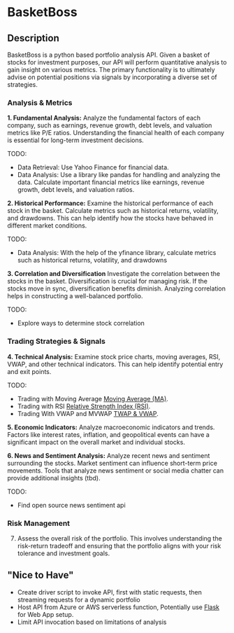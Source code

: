 # BasketBoss

## Description
BasketBoss is a python based portfolio analysis API. Given a basket of stocks for investment purposes, our API will perform quantitative analysis to gain insight on various metrics. The primary functionality is to ultimately advise on potential positions via signals by incorporating a diverse set of strategies.

### Analysis & Metrics

**1. Fundamental Analysis:**
Analyze the fundamental factors of each company, such as earnings, revenue growth, debt levels, and valuation metrics like P/E ratios. Understanding the financial health of each company is essential for long-term investment decisions.

TODO:

- Data Retrieval: Use Yahoo Finance for financial data. 
- Data Analysis: Use a library like pandas for handling and analyzing the data. Calculate important financial metrics like earnings, revenue growth, debt levels, and valuation ratios.


**2. Historical Performance:**
Examine the historical performance of each stock in the basket. Calculate metrics such as historical returns, volatility, and drawdowns. This can help identify how the stocks have behaved in different market conditions.

TODO:

- Data Analysis: With the help of the yfinance library, calculate metrics such as historical returns, volatility, and drawdowns

**3. Correlation and Diversification**
Investigate the correlation between the stocks in the basket. Diversification is crucial for managing risk. If the stocks move in sync, diversification benefits diminish. Analyzing correlation helps in constructing a well-balanced portfolio.

TODO:

- Explore ways to determine stock correlation

### Trading Strategies & Signals

**4. Technical Analysis:**
Examine stock price charts, moving averages, RSI, VWAP, and other technical indicators. This can help identify potential entry and exit points.

TODO:

- Trading with Moving Average [Moving Average (MA)](https://www.investopedia.com/terms/m/movingaverage.asp#:~:text=The%20Bottom%20Line-,A%20moving%20average%20(MA)%20is%20a%20stock%20indicator%20commonly%20used,moving%20average%20indicates%20a%20downtrend.).
- Trading with RSI [Relative Strength Index (RSI)](https://www.investopedia.com/terms/r/rsi.asp).
- Trading With VWAP and MVWAP [TWAP & VWAP](https://www.investopedia.com/articles/trading/11/trading-with-vwap-mvwap.asp#:~:text=General%20Strategies,-When%20a%20security&text=If%20the%20price%20is%20above,not%20be%20by%20day's%20end.).

**5. Economic Indicators:**
Analyze macroeconomic indicators and trends. Factors like interest rates, inflation, and geopolitical events can have a significant impact on the overall market and individual stocks.

**6. News and Sentiment Analysis:**
Analyze recent news and sentiment surrounding the stocks. Market sentiment can influence short-term price movements. Tools that analyze news sentiment or social media chatter can provide additional insights (tbd).

TODO:

- Find open source news sentiment api

### Risk Management
7. Assess the overall risk of the portfolio. This involves understanding the risk-return tradeoff and ensuring that the portfolio aligns with your risk tolerance and investment goals.



## "Nice to Have"

- Create driver script to invoke API, first with static requests, then streaming requests for a dynamic portfolio
- Host API from Azure or AWS serverless function, Potentially use [Flask](https://flask.palletsprojects.com/en/3.0.x/) for Web App setup.
- Limit API invocation based on limitations of analysis
